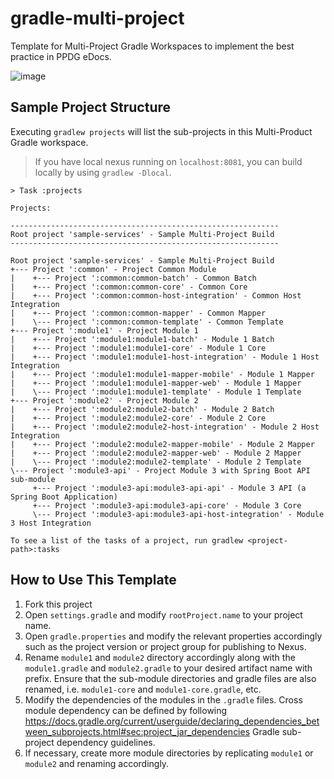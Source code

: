 # gradle-multi-project
Template for Multi-Project Gradle Workspaces to implement the best practice in PPDG eDocs.

![image](https://github.com/user-attachments/assets/cc7bde8f-7027-498b-890e-0fb03dc71e7e)

## Sample Project Structure

Executing `gradlew projects` will list the sub-projects in this Multi-Product Gradle workspace.

> If you have local nexus running on `localhost:8081`, you can build locally by using `gradlew -Dlocal`.

```
> Task :projects

Projects:

------------------------------------------------------------
Root project 'sample-services' - Sample Multi-Project Build
------------------------------------------------------------

Root project 'sample-services' - Sample Multi-Project Build
+--- Project ':common' - Project Common Module
|    +--- Project ':common:common-batch' - Common Batch
|    +--- Project ':common:common-core' - Common Core
|    +--- Project ':common:common-host-integration' - Common Host Integration
|    +--- Project ':common:common-mapper' - Common Mapper
|    \--- Project ':common:common-template' - Common Template
+--- Project ':module1' - Project Module 1
|    +--- Project ':module1:module1-batch' - Module 1 Batch
|    +--- Project ':module1:module1-core' - Module 1 Core
|    +--- Project ':module1:module1-host-integration' - Module 1 Host Integration
|    +--- Project ':module1:module1-mapper-mobile' - Module 1 Mapper
|    +--- Project ':module1:module1-mapper-web' - Module 1 Mapper
|    \--- Project ':module1:module1-template' - Module 1 Template
+--- Project ':module2' - Project Module 2
|    +--- Project ':module2:module2-batch' - Module 2 Batch
|    +--- Project ':module2:module2-core' - Module 2 Core
|    +--- Project ':module2:module2-host-integration' - Module 2 Host Integration
|    +--- Project ':module2:module2-mapper-mobile' - Module 2 Mapper
|    +--- Project ':module2:module2-mapper-web' - Module 2 Mapper
|    \--- Project ':module2:module2-template' - Module 2 Template
\--- Project ':module3-api' - Project Module 3 with Spring Boot API sub-module
     +--- Project ':module3-api:module3-api-api' - Module 3 API (a Spring Boot Application)
     +--- Project ':module3-api:module3-api-core' - Module 3 Core
     \--- Project ':module3-api:module3-api-host-integration' - Module 3 Host Integration

To see a list of the tasks of a project, run gradlew <project-path>:tasks
```

## How to Use This Template

1. Fork this project
1. Open `settings.gradle` and modify `rootProject.name` to your project name.
1. Open `gradle.properties` and modify the relevant properties accordingly such as the project version or project group for publishing to Nexus.
1. Rename `module1` and `module2` directory accordingly along with the `module1.gradle` and `module2.gradle` to your desired artifact name with prefix. Ensure that the sub-module directories and gradle files are also renamed, i.e. `module1-core` and `module1-core.gradle`, etc.
1. Modify the dependencies of the modules in the `.gradle` files. Cross module dependency can be defined by following https://docs.gradle.org/current/userguide/declaring_dependencies_between_subprojects.html#sec:project_jar_dependencies Gradle sub-project dependency guidelines.
1. If necessary, create more module directories by replicating `module1` or `module2` and renaming accordingly.


